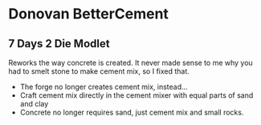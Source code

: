 # Donovan BetterCement

## 7 Days 2 Die Modlet

Reworks the way concrete is created. It never made sense to me why you had to smelt stone to make cement mix, so I fixed that.

- The forge no longer creates cement mix, instead...
- Craft cement mix directly in the cement mixer with equal parts of sand and clay
- Concrete no longer requires sand, just cement mix and small rocks.
